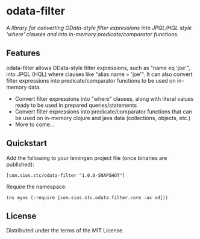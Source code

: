 # odata-filter

*A library for converting OData-style filter expressions
into JPQL/HQL style 'where' clauses and into in-memory predicate/comparator
functions.*

## Features

odata-filter allows OData-style filter expressions, such as "name eq 'joe'", into
JPQL (HQL) where clauses like "alias.name = 'joe'".  It can also convert
filter expressions into predicate/comparator functions to be used on
in-memory data.

+ Convert filter expressions into "where" clauses, along with literal values
  ready to be used in prepared queries/statements
+ Convert filter expressions into predicate/comparator functions that can
  be used on in-memory clojure and java data (collections, objects, etc.)
+ More to come...

## Quickstart


Add the following to your leiningen project file (once binaries are published):

	[com.sios.stc/odata-filter "1.0.0-SNAPSHOT"]

Require the namespace:

	(ns myns (:require [com.sios.stc.odata.filter.core :as od]))


## License

Distributed under the terms of the MIT License.

